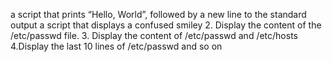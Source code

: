 a script that prints “Hello, World”, followed by a new line to the standard output
a script that displays a confused smiley
2. Display the content of the /etc/passwd file.
3. Display the content of /etc/passwd and /etc/hosts
4.Display the last 10 lines of /etc/passwd
and so on
